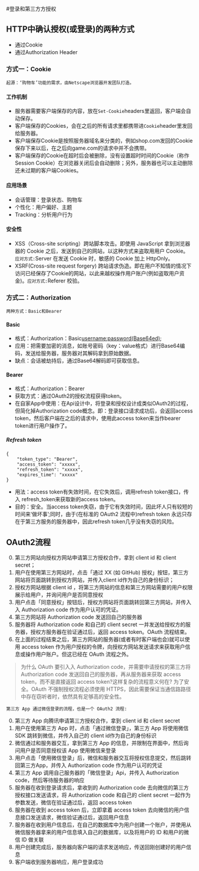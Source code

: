 #登录和第三⽅方授权
## HTTP中确认授权(或登录)的两种方式
* 通过Cookie
* 通过Authorization Header

### 方式一：Cookie

	起源：‘购物车’功能的需求，由Netscape浏览器开发团队打造。
	
#### 工作机制
* 服务器需要客户端保存的内容，放在`Set-Cookie`headers里返回，客户端会自动保存。
* 客户端保存的Cookies，会在之后的所有请求里都携带进`Cookie`header里发回给服务器。
* 客户端保存Cookie是按照服务器域名来分类的，例如shop.com发回的Cookie保存下来以后，在之后向game.com的请求中并不会携带。
* 客户端保存的Cookie在超时后会被删除，没有设置超时时间的Cookie（称作Session Cookie）在浏览器关闭后会自动删除；另外，服务器也可以主动删除还未过期的客户端Cookies。

#### 应用场景
* 会话管理：登录状态、购物车
* 个性化：用户偏好、主题
* Tracking：分析用户行为


#### 安全性
* XSS（Cross-site scripting）跨站脚本攻击。即使用 JavaScript 拿到浏览器器的 Cookie 之后，发送到自己的网站，以这种方式来盗取⽤用户 Cookie。`应对方式:`Server 在发送 Cookie 时，敏感的 Cookie 加上 HttpOnly。
* XSRF(Cross-site request forgery) 跨站请求伪造。即在⽤户不知情的情况下访问已经保存了Cookie的网站，以此来越权操作用户账户(例如盗取用户资金)。`应对⽅式:`Referer 校验。

### 方式二：Authorization
	两种方式：Basic和Bearer
#### Basic
* 格式：Authorization：Basic<username:password(Base64ed)>;
* 应用：把需要加密的消息，如账号密码（key：value格式）进行Base64编码，发送给服务器，服务器对其解码拿到原始数据。
* 缺点：会话被劫持后，通过Base64解码即可获取信息。

#### Bearer
* 格式：Authorization：Bearer<bearer token>
* 获取方式：通过OAuth2的授权流程获得token。
* 在自家App中使用：在Api设计中，将登录和授权设计成类似OAuth2的过程，但简化掉Authorization code概念。即：登录接口请求成功后，会返回access token，然后客户端在之后的请求中，使用此access token来当作bearer token进行用户操作了。

##### Refresh token
 	{
	    "token_type": "Bearer",
	    "access_token": "xxxxx",
	    "refresh_token": "xxxxx",
	    "expires_time": "xxxxx"
	}
* 用法：access token有失效时间，在它失效后，调用refresh token接口，传⼊ refresh_token来获取新的access token。
* 目的：安全。当access token失窃，由于它有失效时间，因此坏人只有较短的时间来‘做坏事’;同时，由于(在标准的 OAuth2 流程中)refresh token 永远只存在于第三方服务的服务器中，因此refresh token几乎没有失窃的⻛险。

## OAuth2流程

0. 第三⽅网站向授权方网站申请第三方授权合作，拿到 client id 和 client secret；
1. ⽤户在使⽤第三方⽹站时，点击「通过 XX (如 GitHub) 授权」按钮，第三方⽹站将页面跳转到授权方网站，并传入client id作为自己的身份标识；
2. 授权方⽹站根据 client id ，将第三方网站的信息和第三方网站需要的用户权限展示给用户，并询问用户是否同意授权
3. ⽤户点击「同意授权」按钮后，授权⽅⽹站将⻚面跳转回第三方⽹站，并传⼊入 Authorization code 作为⽤户认可的凭证。
4. 第三⽅网站将 Authorization code 发送回⾃己的服务器
5. 服务器将 Authorization code 和⾃己的 client secret ⼀并发送给授权方的服务器，授权方服务器在验证通过后，返回 access token。OAuth 流程结束。
6. 在上⾯的过程结束之后，第三⽅网站的服务器(或者有时客户端也会)就可以使用 access token 作为⽤户授权的令牌，向授权⽅网站发送请求来获取⽤户信息或操作⽤户账户。但这已经在 OAuth 流程之外。

> 为什么 OAuth 要引⼊入 Authorization code，并需要申请授权的第三方将 Authorization code 发送回⾃己的服务器，再从服务器来获取 access token，⽽不是直接返回 access token?这样复杂的流程意义何在? 
> 为了安全。OAuth 不强制授权流程必须使用 HTTPS，因此需要保证当通信路路径中存在窃听者时，依然具有⾜够⾼的安全性。

	第三方 App 通过微信登录的流程，也是一个 OAuth2 流程:

0. 第三⽅ App 向腾讯申请第三方授权合作，拿到 client id 和 client secret
1. ⽤户在使⽤第三方 App 时，点击「通过微信登录」，第三方 App 将使用微信 SDK 跳转到微信，并传⼊⾃己的 client id作为⾃己的身份标识
2. 微信通过和服务器交互，拿到第三方 App 的信息，并限制在界⾯中，然后询问⽤户是否同意授权该 App 使⽤微信来登录
3. ⽤户点击「使⽤微信登录」后，微信和服务器交互将授权信息提交，然后跳转回第三方App，并传入 Authorization code 作为用户认可的凭证
4. 第三⽅ App 调用⾃己服务器的「微信登录」Api，并传⼊ Authorization code，然后等待服务器的响应
5. 服务器在收到登录请求后，拿收到的 Authorization code 去向微信的第三方授权接⼝发送请求，将 Authorization code 和⾃己的 client secret ⼀起作为参数发送，微信在验证通过后，返回 access token
6. 服务器在收到 access token 后，⽴即拿着 access token 去向微信的⽤户信息接⼝发送请求，微信验证通过后，返回⽤户信息
7. 服务器在收到⽤户信息后，在⾃己的数据库中为⽤户创建⼀个账户，并使⽤从微信服务器拿来的⽤户信息填入⾃己的数据库，以及将用户的 ID 和⽤户的微信 ID 做关联
8. ⽤户创建完成后，服务器向客户端的请求发送响应，传送回刚创建好的⽤户信息
9. 客户端收到服务器响应，⽤户登录成功

























